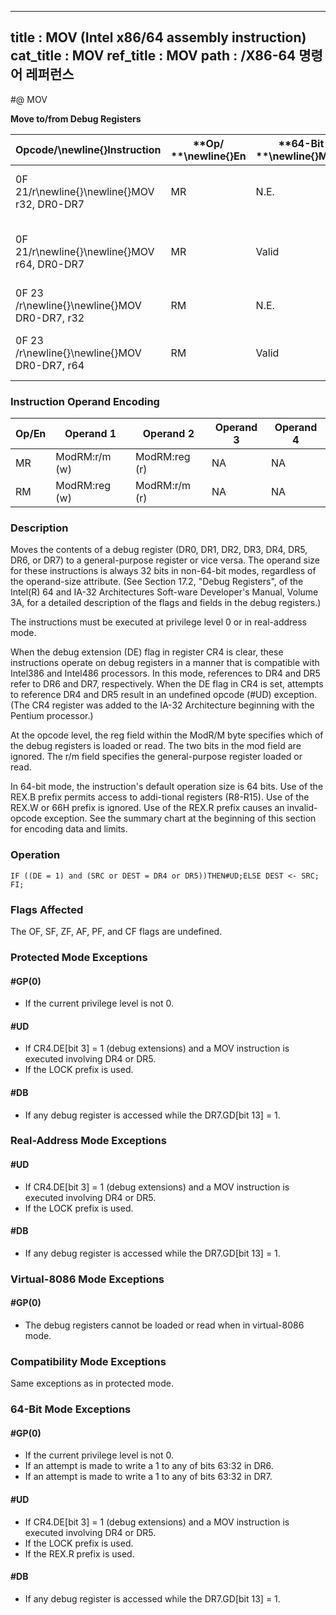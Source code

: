 ----------------------------
title : MOV (Intel x86/64 assembly instruction)
cat_title : MOV
ref_title : MOV
path : /X86-64 명령어 레퍼런스
----------------------------
#@ MOV

**Move to/from Debug Registers**

|**Opcode/**\newline{}**Instruction**|**Op/ **\newline{}**En**|**64-Bit **\newline{}**Mode**|**Compat/**\newline{}**Leg Mode**|**Description**|
|------------------------------------|------------------------|-----------------------------|---------------------------------|---------------|
|0F 21/r\newline{}\newline{}MOV r32, DR0-DR7|MR|N.E.|Valid|Move debug register to r32.|
|0F 21/r\newline{}\newline{}MOV r64, DR0-DR7|MR|Valid|N.E.|Move extended debug register to r64. |
|0F 23 /r\newline{}\newline{}MOV DR0-DR7, r32|RM|N.E.|Valid|Move r32 to debug register.|
|0F 23 /r\newline{}\newline{}MOV DR0-DR7, r64|RM|Valid |N.E.|Move r64 to extended debug register. |
### Instruction Operand Encoding


|Op/En|Operand 1|Operand 2|Operand 3|Operand 4|
|-----|---------|---------|---------|---------|
|MR|ModRM:r/m (w)|ModRM:reg (r)|NA|NA|
|RM|ModRM:reg (w)|ModRM:r/m (r)|NA|NA|
### Description


Moves the contents of a debug register (DR0, DR1, DR2, DR3, DR4, DR5, DR6, or DR7) to a general-purpose register or vice versa. The operand size for these instructions is always 32 bits in non-64-bit modes, regardless of the operand-size attribute. (See Section 17.2, "Debug Registers", of the Intel(R) 64 and IA-32 Architectures Soft-ware Developer's Manual, Volume 3A, for a detailed description of the flags and fields in the debug registers.)

The instructions must be executed at privilege level 0 or in real-address mode.

When the debug extension (DE) flag in register CR4 is clear, these instructions operate on debug registers in a manner that is compatible with Intel386 and Intel486 processors. In this mode, references to DR4 and DR5 refer to DR6 and DR7, respectively. When the DE flag in CR4 is set, attempts to reference DR4 and DR5 result in an undefined opcode (#UD) exception. (The CR4 register was added to the IA-32 Architecture beginning with the Pentium processor.)

At the opcode level, the reg field within the ModR/M byte specifies which of the debug registers is loaded or read. The two bits in the mod field are ignored. The r/m field specifies the general-purpose register loaded or read.

In 64-bit mode, the instruction's default operation size is 64 bits. Use of the REX.B prefix permits access to addi-tional registers (R8-R15). Use of the REX.W or 66H prefix is ignored. Use of the REX.R prefix causes an invalid-opcode exception. See the summary chart at the beginning of this section for encoding data and limits. 


### Operation

```info-verb
IF ((DE = 1) and (SRC or DEST = DR4 or DR5))THEN#UD;ELSE DEST <- SRC;
FI;
```
### Flags Affected


The OF, SF, ZF, AF, PF, and CF flags are undefined.


### Protected Mode Exceptions

#### #GP(0)
* If the current privilege level is not 0.

#### #UD
* If CR4.DE[bit 3] = 1 (debug extensions) and a MOV instruction is executed involving DR4 or DR5.
* If the LOCK prefix is used.

#### #DB
* If any debug register is accessed while the DR7.GD[bit 13] = 1.

### Real-Address Mode Exceptions

#### #UD
* If CR4.DE[bit 3] = 1 (debug extensions) and a MOV instruction is executed involving DR4 or DR5. 
* If the LOCK prefix is used.

#### #DB
* If any debug register is accessed while the DR7.GD[bit 13] = 1.

### Virtual-8086 Mode Exceptions

#### #GP(0)
* The debug registers cannot be loaded or read when in virtual-8086 mode.

### Compatibility Mode Exceptions



Same exceptions as in protected mode.


### 64-Bit Mode Exceptions

#### #GP(0)
* If the current privilege level is not 0.
* If an attempt is made to write a 1 to any of bits 63:32 in DR6.
* If an attempt is made to write a 1 to any of bits 63:32 in DR7.

#### #UD
* If CR4.DE[bit 3] = 1 (debug extensions) and a MOV instruction is executed involving DR4 or DR5.
* If the LOCK prefix is used.
* If the REX.R prefix is used.

#### #DB
* If any debug register is accessed while the DR7.GD[bit 13] = 1.
